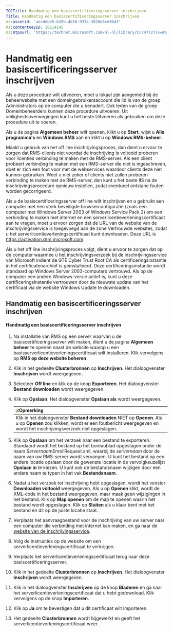 ```yaml
---
TOCTitle: Handmatig een basiscertificeringsserver inschrijven
Title: Handmatig een basiscertificeringsserver inschrijven
ms:assetid: 'aecdebb5-b28b-4b58-937a-392bb6ce9643'
ms:contentKeyID: 18114145
ms:mtpsurl: 'https://technet.microsoft.com/nl-nl/library/Cc747727(v=WS.10)'
---
```


Handmatig een basiscertificeringsserver inschrijven
===================================================

Als u deze procedure wilt uitvoeren, moet u lokaal zijn aangemeld bij de beheerwebsite met een domeingebruikersaccount die lid is van de groep Administrators op de computer die u benadert. Ook leden van de groep Domeinbeheerders kunnen deze procedure uitvoeren. Uit veiligheidsoverwegingen kunt u het beste Uitvoeren als gebruiken om deze procedure uit te voeren.

Als u de pagina **Algemeen beheer** wilt openen, klikt u op **Start**, wijst u **Alle programma's** en **Windows RMS** aan en klikt u op **Windows RMS-beheer**.

Maakt u gebruik van het off line inschrijvingsproces, dan dient u ervoor te zorgen dat RMS-clients niet voordat de inschrijving is voltooid proberen voor licenties verbinding te maken met de RMS-server. Als een client probeert verbinding te maken met een RMS-server die niet is ingeschreven, doet er zich een fout voor met de webservices waardoor clients deze niet kunnen gebruiken. Weet u niet zeker of clients niet zullen proberen verbinding te maken met de RMS-server, dan kunt u het beste IIS na de inschrijvingsprocedure opnieuw instellen, zodat eventueel ontstane fouten worden gecorrigeerd.

Als u de basiscertificeringsserver off line wilt inschrijven en u gebruikt een computer met een sterk beveiligde browserconfiguratie (zoals een computer met Windows Server 2003 of Windows Service Pack 2) om een verbinding te maken met internet en een serverlicentieverleningscertificaat aan te vragen, moet u ervoor zorgen dat de URL van de website van de inschrijvingsservice is toegevoegd aan de zone Vertrouwde websites, zodat u het serverlicentieverleningscertificaat kunt downloaden. Deze URL is https://activation.drm.microsoft.com.

Als u het off line inschrijvingsproces volgt, dient u ervoor te zorgen dat op de computer waarmee u het inschrijvingsverzoek bij de inschrijvingsservice van Microsoft indient de GTE Cyber Trust Root CA als certificeringsinstantie in het certificatenarchief is geïnstalleerd. Deze certificeringsinstantie wordt standaard op Windows Server 2003-computers vertrouwd. Als op de computer een andere Windows-versie actief is, kunt u deze certificeringsinstantie vertrouwen door de nieuwste update van het certificaat via de website Windows Update te downloaden.

Handmatig een basiscertificeringsserver inschrijven
---------------------------------------------------

#### Handmatig een basiscertificeringsserver inschrijven

1.  Na installatie van RMS op een server waarvan u de basiscertificeringsserver wilt maken, dient u de pagina **Algemeen beheer** te openen naast de website waarop u een basisserverlicentieverleningscertificaat wilt installeren. Klik vervolgens op **RMS op deze website beheren**.

2.  Klik in het gedeelte **Clusterbronnen** op **Inschrijven**. Het dialoogvenster **Inschrijven** wordt weergegeven.

3.  Selecteer **Off line** en klik op de knop **Exporteren**. Het dialoogvenster **Bestand downloaden** wordt weergegeven.

4.  Klik op **Opslaan**. Het dialoogvenster **Opslaan als** wordt weergegeven.

    | ![](images/Cc747727.note(WS.10).gif)Opmerking                                                                                                                     |
    |------------------------------------------------------------------------------------------------------------------------------------------------------------------------------------------------|
    | Klik in het dialoogvenster **Bestand downloaden** NIET op **Openen**. Als u op **Openen** zou klikken, wordt er een foutbericht weergegeven en wordt het inschrijvingsverzoek niet opgeslagen. |

5.  Klik op **Opslaan** om het verzoek naar een bestand te exporteren. Standaard wordt het bestand op het bureaublad opgeslagen onder de naam *Servernaam*EnrollRequest.xml, waarbij de *servernaam* door de naam van uw RMS-server wordt vervangen. U kunt het bestand op een andere locatie opslaan door de gewenste locatie in de vervolgkeuzelijst **Opslaan in** te kiezen. U kunt ook de bestandsnaam wijzigen door een andere naam te typen in het vak **Bestandsnaam**.

6.  Nadat u het verzoek tot inschrijving hebt opgeslagen, wordt het venster **Downloaden voltooid** weergegeven. Als u op **Openen** klikt, wordt de XML-code in het bestand weergegeven, maar maak geen wijzigingen in het bestand. Klik op **Map openen** om de map te openen waarin het bestand wordt opgeslagen. Klik op **Sluiten** als u klaar bent met het bestand en dit op de juiste locatie staat.

7.  Verplaats het aanvraagbestand voor de inschrijving van uw server naar een computer die verbinding met internet kan maken, en ga naar de [website van de inschrijvingsservice]().

8.  Volg de instructies op de website om een serverlicentieverleningscertificaat te verkrijgen.

9.  Verplaats het serverlicentieverleningscertificaat terug naar deze basiscertificeringsserver.

10. Klik in het gedeelte **Clusterbronnen** op **Inschrijven**. Het dialoogvenster **Inschrijven** wordt weergegeven.

11. Klik in het dialoogvenster **Inschrijven** op de knop **Bladeren** en ga naar het serverlicentieverleningscertificaat dat u hebt gedownload. Klik vervolgens op de knop **Importeren**.

12. Klik op **Ja** om te bevestigen dat u dit certificaat wilt importeren.

13. Het gedeelte **Clusterbronnen** wordt bijgewerkt en geeft het serverlicentieverleningscertificaat weer.

